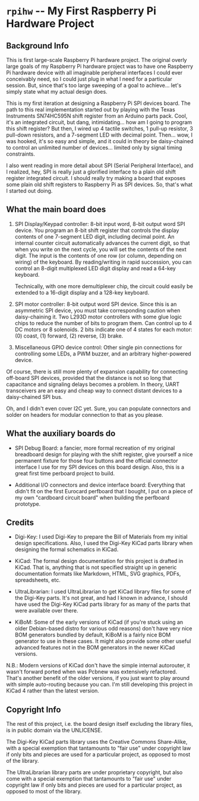 `rpihw` -- My First Raspberry Pi Hardware Project
=================================================

Background Info
---------------

This is first large-scale Raspberry Pi hardware project.  The original
overly large goals of my Raspberry Pi hardware project was to have one
Raspberry Pi hardware device with all imaginable peripheral interfaces
I could ever conceivably need, so I could just plug in what I need for
a particular session.  But, since that's too large sweeping of a goal
to achieve... let's simply state what my actual design does.

This is my first iteration at designing a Raspberry Pi SPI devices
board.  The path to this real implementation started out by playing
with the Texas Instruments SN74HC595N shift register from an Arduino
parts pack.  Cool, it's an integrated circuit, but dang,
intimidating... how am I going to program this shift register?  But
then, I wired up 4 tactile switches, 1 pull-up resistor, 3 pull-down
resistors, and a 7-segment LED with decimal point.  Then... wow, I was
hooked, it's so easy and simple, and it could in theory be
daisy-chained to control an unlimited number of devices... limited
only by signal timing constraints.

I also went reading in more detail about SPI (Serial Peripheral
Interface), and I realized, hey, SPI is really just a glorified
interface to a plain old shift register integrated circuit.  I should
really try making a board that exposes some plain old shift registers
to Raspberry Pi as SPI devices.  So, that's what I started out doing.

What the main board does
------------------------

1. SPI Display/Keypad controller: 8-bit input word, 8-bit output word
   SPI device.  You program an 8-bit shift register that controls the
   display contents of one 7-segment LED digit, including decimal
   point.  An internal counter circuit automatically advances the
   current digit, so that when you write on the next cycle, you will
   set the contents of the next digit.  The input is the contents of
   one row (or column, depending on wiring) of the keyboard.  By
   reading/writing in rapid succession, you can control an 8-digit
   multiplexed LED digit display and read a 64-key keyboard.

   Technically, with one more demultiplexer chip, the circuit could
   easily be extended to a 16-digit display and a 128-key keyboard.

2. SPI motor controller: 8-bit output word SPI device.  Since this is
   an asymmetric SPI device, you must take corresponding caution when
   daisy-chaining it.  Two L293D motor controllers with some glue
   logic chips to reduce the number of bits to program them.  Can
   control up to 4 DC motors or 8 solenoids.  2 bits indicate one of 4
   states for each motor: (0) coast, (1) forward, (2) reverse, (3)
   brake.

3. Miscellaneous GPIO device control: Other single pin connections for
   controlling some LEDs, a PWM buzzer, and an arbitrary
   higher-powered device.

Of course, there is still more plenty of expansion capability for
connecting off-board SPI devices, provided that the distance is not so
long that capacitance and signaling delays becomes a problem.  In
theory, UART transceivers are an easy and cheap way to connect distant
devices to a daisy-chained SPI bus.

Oh, and I didn't even cover I2C yet.  Sure, you can populate
connectors and solder on headers for modular connection to that as you
please.

What the auxiliary boards do
----------------------------

* SPI Debug Board: a fancier, more formal recreation of my original
  breadboard design for playing with the shift register, give yourself
  a nice permanent fixture for those four buttons and the official
  connector interface I use for my SPI devices on this board design.
  Also, this is a great first time perboard project to build.

* Additional I/O connectors and device interface board: Everything
  that didn't fit on the first Eurocard perfboard that I bought, I put
  on a piece of my own "cardboard circuit board" when building the
  perfboard prototype.

Credits
-------

* Digi-Key: I used Digi-Key to prepare the Bill of Materials from my
  initial design specifications.  Also, I used the Digi-Key KiCad
  parts library when designing the formal schematics in KiCad.

* KiCad: The formal design documentation for this project is drafted
  in KiCad.  That is, anything that is not specified straight up in
  generic documentation formats like Markdown, HTML, SVG graphics,
  PDFs, spreadsheets, etc.

* UltraLibrarian: I used UltraLibrarian to get KiCad library files for
  some of the Digi-Key parts.  It's not great, and had I known in
  advance, I should have used the Digi-Key KiCad parts library for as
  many of the parts that were available over there.

* KiBoM: Some of the early versions of KiCad (if you're stuck using an
  older Debian-based distro for various odd reasons) don't have very
  nice BOM generators bundled by default, KiBoM is a fairly nice BOM
  generator to use in these cases.  It might also provide some other
  useful advanced features not in the BOM generators in the newer
  KiCad versions.

N.B.: Modern versions of KiCad don't have the simple internal
autorouter, it wasn't forward ported when was Pcbnew was extensively
refactored.  That's another benefit of the older versions, if you just
want to play around with simple auto-routing because you can.  I'm
still developing this project in KiCad 4 rather than the latest
version.

Copyright Info
--------------

The rest of this project, i.e. the board design itself excluding the
library files, is in public domain via the UNLICENSE.

The Digi-Key KiCad parts library uses the Creative Commons
Share-Alike, with a special exemption that tantamounts to "fair use"
under copyright law if only bits and pieces are used for a particular
project, as opposed to most of the library.

The UltraLibrarian library parts are under proprietary copyright, but
also come with a special exemption that tantamounts to "fair use"
under copyright law if only bits and pieces are used for a particular
project, as opposed to most of the library.
